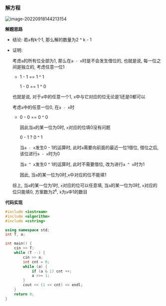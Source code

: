 ### 解方程

![image-20220918144213154](http://www.cdn.liver0377.xyz/typora/202209181442208.png)



**解题思路**

- 结论: 若`a`有k个1, 那么解的数量为2 ^ k - 1

- 证明:

  考虑`a`的所有位全部为1, 那么在`a - x`时是不会发生借位的, 也就是说, 每一位之间是独立的, 考虑任意一位1

  - 1 - 1 == 1 ^ 1

    1 - 0 == 1 ^ 0

  也就是说, 对于`a`中的任意一个1, `x`中与它对应的位无论是1还是0都可以

  考虑`a`中的任意一位0, 在`a - x`时

  - 0 - 0  == 0 ^ 0

    因此当`a`的某一位为0时, `x`对应的位填0没有问题

    0 - 1 ? 0 ^ 1

    当`a - x`发生0 - 1的运算时, 此时`a`需要向前面的最近一位1借位, 借位之后, 该位进行`a - x`时为0

    当`a ^ x`发生0 ^ 1的运算时, 此时不需要借位, 改为进行`a ^ x`时为1

    因此, 当`a`的某一位为0时,`x`中对应的位不能填1

  综上, 当`a`的某一位为1时, `x`对应的位可以任意填, 当`a`的某一位为0时, `x`对应的位只能填0, 方案数为$2 ^ k$, `k`为`a`中1的数目

**代码实现**

```cc
#include <iostream>
#include <algorithm>
#include <cstring>

using namespace std;
int T, a;

int main() {
    cin >> T;
    while (T --) {
        cin >> a;
        int cnt = 0;
        while (a) {
            if (a & 1) cnt ++;
            a >>= 1;
        }
        cout << (1 << cnt) << endl;
    }    
    return 0;
}
```

